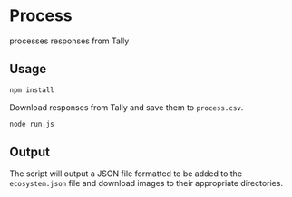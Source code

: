 # Process

processes responses from Tally

## Usage

```bash
npm install
```

Download responses from Tally and save them to `process.csv`.

```bash
node run.js
```

## Output

The script will output a JSON file formatted to be added to the `ecosystem.json` file and download images to their appropriate directories.